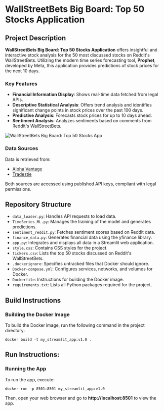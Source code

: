 # WallStreetBets Big Board: Top 50 Stocks Application

## Project Description
**WallStreetBets Big Board: Top 50 Stocks Application** offers insightful and interactive stock analysis for the 50 most discussed stocks on Reddit's WallStreetBets. Utilizing the modern time series forecasting tool, **Prophet**, developed by Meta, this application provides predictions of stock prices for the next 10 days.

### Key Features
- **Financial Information Display**: Shows real-time data fetched from legal APIs.
- **Descriptive Statistical Analysis**: Offers trend analysis and identifies significant change points in stock prices over the past 100 days.
- **Predictive Analysis**: Forecasts stock prices for up to 10 days ahead.
- **Sentiment Analysis**: Analyzes sentiments based on comments from Reddit's WallStreetBets.

![WallStreetBets Big Board: Top 50 Stocks App](image/stock_app.gif)

### Data Sources
Data is retrieved from:
- [Alpha Vantage](https://www.alphavantage.co/)
- [Tradestie](https://tradestie.com/)

Both sources are accessed using published API keys, compliant with legal permissions.

## Repository Structure
- `data_loader.py`: Handles API requests to load data.
- `TimeSeries_ML.py`: Manages the training of the model and generates predictions.
- `sentiment_reddit.py`: Fetches sentiment scores based on Reddit data.
- `finance_data.py`: Generates financial data using the yfinance library.
- `app.py`: Integrates and displays all data in a Streamlit web application.
- `style.css`: Contains CSS styles for the project.
- `tickers.csv`: Lists the top 50 stocks discussed on Reddit's WallStreetBets.
- `.dockerignore`: Specifies untracked files that Docker should ignore.
- `Docker-compose.yml`: Configures services, networks, and volumes for Docker.
- `Dockerfile`: Instructions for building the Docker image.
- `requirements.txt`: Lists all Python packages required for the project.

## Build Instructions
### Building the Docker Image
To build the Docker image, run the following command in the project directory:
```commandline
docker build -t my_streamlit_app:v1.0 .
```

## Run Instructions:
### Running the App
To run the app, execute:
```commandline
docker run -p 8501:8501 my_streamlit_app:v1.0
```

Then, open your web browser and go to **http://localhost:8501** to view the app.
